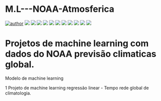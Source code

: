 # M.L---NOAA-Atmosferica

[![author](https://img.shields.io/badge/author-RafaelGallo-red.svg)](https://github.com/RafaelGallo?tab=repositories) [![](https://img.shields.io/badge/python-3.7+-blue.svg)](https://www.python.org/downloads/release/python-374/) [![](https://img.shields.io/badge/Pandas-blue.svg)](https://pandas.pydata.org/) [![](https://img.shields.io/badge/Tensorflow-GPU-orange.svg)](https://www.tensorflow.org/install/gpu?hl=pt-br) [![](https://img.shields.io/badge/Matplotlib-blue.svg)](https://matplotlib.org/) [![](https://img.shields.io/badge/Seaborn-green.svg)](https://seaborn.pydata.org/) [![](https://img.shields.io/badge/Matplotlib-orange.svg)](https://scikit-learn.org/stable/) [![](https://img.shields.io/badge/Keras-red.svg)](https://keras.io/) [![](https://img.shields.io/badge/Numpy-White.svg)](https://numpy.org/) [![](https://img.shields.io/badge/Ploty-blue.svg)](https://plotly.com/) [![](https://img.shields.io/badge/OpenCV-blue.svg)](https://opencv.org/) [![](https://img.shields.io/badge/NLTK-orange.svg)](https://www.nltk.org/)

# Projetos de machine learning com dados do NOAA previsão climaticas global.
Modelo de machine learning

1 Projeto de machine learning regressão linear - Tempo rede global de climatologia.
